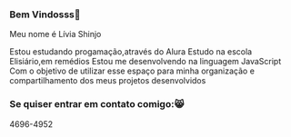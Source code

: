 ### Bem Vindosss💜

Meu nome é Lívia Shinjo

Estou estudando progamação,através do Alura 
Estudo na escola Elisiário,em remédios
Estou me desenvolvendo na linguagem JavaScript
Com o objetivo de utilizar esse espaço para minha organização e compartilhamento dos meus projetos desenvolvidos

### Se quiser entrar em contato comigo:😸
 4696-4952
